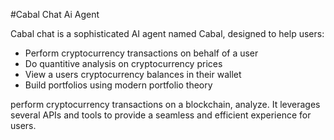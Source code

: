 #Cabal Chat Ai Agent

Cabal chat is a sophisticated AI agent named Cabal, designed to help users:

- Perform cryptocurrency transactions on behalf of a user
- Do quantitive analysis on cryptocurrency prices
- View a users cryptocurrency balances in their wallet
- Build portfolios using modern portfolio theory

perform cryptocurrency transactions on a blockchain, analyze. It leverages several APIs and tools to provide a seamless and efficient experience for users.
